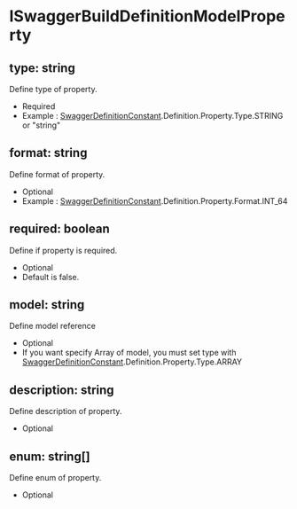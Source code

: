 # ISwaggerBuildDefinitionModelProperty

## type: string
Define type of property.
- Required
- Example : [SwaggerDefinitionConstant](./swagger-definition-constant.md).Definition.Property.Type.STRING or "string"

## format: string
Define format of property.
- Optional
- Example : [SwaggerDefinitionConstant](./swagger-definition-constant.md).Definition.Property.Format.INT_64

## required: boolean
Define if property is required.
- Optional
- Default is false.

## model: string
Define model reference
- Optional
- If you want specify Array of model, you must set type with [SwaggerDefinitionConstant](./swagger-definition-constant.md).Definition.Property.Type.ARRAY

## description: string
Define description of property.
- Optional

## enum: string[]

Define enum of property.
- Optional